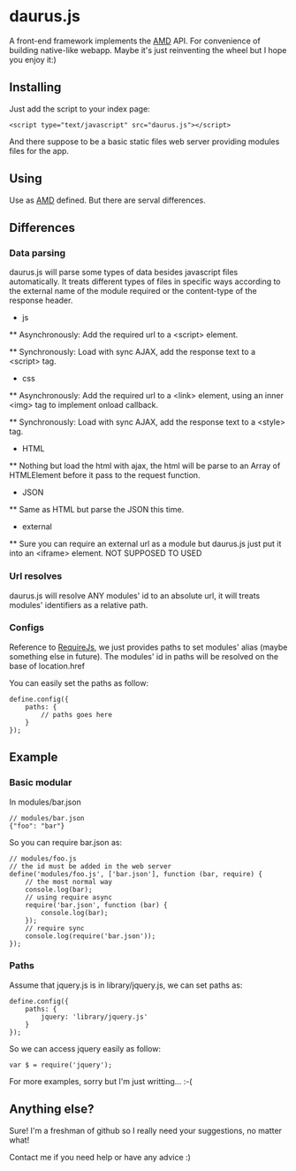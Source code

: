 daurus.js
============================================

A front-end framework implements the [AMD](https://github.com/amdjs/amdjs-api/wiki/AMD) API. For convenience of building native-like webapp. Maybe it's just reinventing the wheel but I hope you enjoy it:)

Installing
--------------------------------------------

Just add the script to your index page:
  
    <script type="text/javascript" src="daurus.js"></script>

And there suppose to be a basic static files web server providing modules files for the app.

Using
--------------------------------------------

Use as [AMD](https://github.com/amdjs/amdjs-api/wiki/AMD) defined. But there are serval differences.

Differences
--------------------------------------------

### Data parsing

daurus.js will parse some types of data besides javascript files automatically. It treats different types of files in specific ways according to the external name of the module required or the content-type of the response header.

* js

** Asynchronously: Add the required url to a \<script\> element.

** Synchronously: Load with sync AJAX, add the response text to a \<script\> tag.

* css

** Asynchronously: Add the required url to a \<link\> element, using an inner \<img\> tag to implement onload callback.

** Synchronously: Load with sync AJAX, add the response text to a \<style\> tag.

* HTML

** Nothing but load the html with ajax, the html will be parse to an Array of HTMLElement before it pass to the request function.

* JSON

** Same as HTML but parse the JSON this time.

* external

** Sure you can require an external url as a module but daurus.js just put it into an \<iframe\> element. NOT SUPPOSED TO USED

### Url resolves

daurus.js will resolve ANY modules' id to an absolute url, it will treats modules' identifiers as a relative path.

### Configs

Reference to [RequireJs](http://requirejs.org), we just provides paths to set modules' alias (maybe something else in future). The modules' id in paths will be resolved on the base of location.href

You can easily set the paths as follow:

    define.config({
        paths: {
            // paths goes here
        }
    });

Example
--------------------------------------------

### Basic modular

In modules/bar.json

    // modules/bar.json
    {"foo": "bar"}

So you can require bar.json as:

    // modules/foo.js
    // the id must be added in the web server
    define('modules/foo.js', ['bar.json'], function (bar, require) {
        // the most normal way
        console.log(bar);
        // using require async
        require('bar.json', function (bar) {
            console.log(bar);
        });
        // require sync
        console.log(require('bar.json'));
    });

### Paths

Assume that jquery.js is in library/jquery.js, we can set paths as:

    define.config({
        paths: {
            jquery: 'library/jquery.js'
        }
    });

So we can access jquery easily as follow:

    var $ = require('jquery');

For more examples, sorry but I'm just writting... :-(

Anything else?
--------------------------------------------

Sure! I'm a freshman of github so I really need your suggestions, no matter what!

Contact me if you need help or have any advice :)
